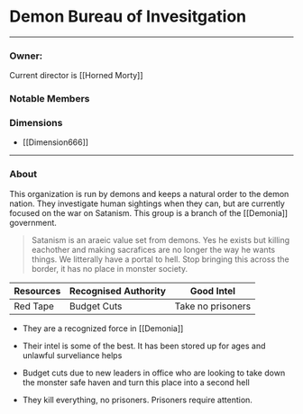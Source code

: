 # Demon Bureau of Invesitgation
--- 
### Owner: 
Current director is [[Horned Morty]]
### Notable Members

### Dimensions
- [[Dimension666]]
 --- 

### About
This organization is run by demons and keeps a natural order to the demon nation. They investigate human sightings when they can, but are currently focused on the war on Satanism. This group is a branch of the [[Demonia]] government.

> Satanism is an araeic value set from demons. Yes he exists but killing eachother and making sacrafices are no longer the way he wants things. We litterally have a portal to hell. Stop bringing this across the border, it has no place in monster society. 

| Resources | Recognised Authority | Good Intel        |
| --------- | -------------------- | ----------------- |
| Red Tape  | Budget Cuts          | Take no prisoners | 

- They are a recognized force in [[Demonia]]
- Their intel is some of the best. It has been stored up for ages and unlawful surveliance helps

- Budget cuts due to new leaders in office who are looking to take down the monster safe haven and turn this place into a second hell
- They kill everything, no prisoners. Prisoners require attention.